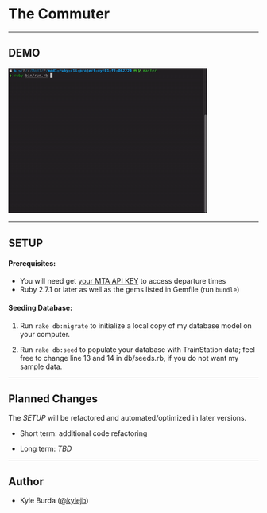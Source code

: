 # The Commuter

---

## DEMO

![The Commuter Demo](demo/Mod1-Project_DEMO-Full_v2.gif)

---

## SETUP

#### Prerequisites: 
* You will need get [your MTA API KEY](https://datamine.mta.info/) to access departure times
* Ruby 2.7.1 or later as well as the gems listed in Gemfile (run `bundle`)

#### Seeding Database:

1. Run `rake db:migrate` to initialize a local copy of my database model on your computer.

2. Run `rake db:seed` to populate your database with TrainStation data; feel free to change line 13 and 14 in db/seeds.rb, if you do not want my sample data.

---

## Planned Changes

The _SETUP_ will be refactored and automated/optimized in later versions.

* Short term: additional code refactoring

* Long term: _TBD_

---

## Author

- Kyle Burda ([@kylejb](https://github.com/kylejb))
